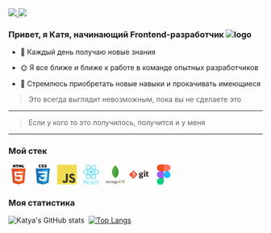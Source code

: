 <div>
<a href="https://t.me/+79199006753" target="_blank">
  <img src="https://img.shields.io/badge/Telegram-2CA5E0?style=for-the-badge&logo=telegram&logoColor=white">
</a>
<a href="https://wa.me/+79199006753" target="_blank">
  <img src="https://img.shields.io/badge/WhatsApp-25D366?style=for-the-badge&logo=whatsapp&logoColor=white">
</a>


<h3 >Привет, я Катя, начинающий Frontend-разработчик <img size=30 src="https://cdn-icons-png.flaticon.com/512/861/861054.png?w=740&t=st=1666958721~exp=1666959321~hmac=75d20b7b3165945172a0382c75e31fc7420361451f3252f0a181768889f852ad" alt="logo" width="20" heigh="20"/>
</h3>


- :memo: Каждый день получаю новые знания

- :sun_with_face: Я все ближе и ближе к работе в команде опытных разработчиков

- :hammer: Стремлюсь приобретать новые навыки и прокачивать имеющиеся

> Это всегда выглядит невозможным, пока вы не сделаете это
***
> Если у кого то это получилось, получится и у меня
***

<h3>Мой стек</h3>
<div>
<img src="https://github.com/devicons/devicon/blob/master/icons/html5/html5-original-wordmark.svg" alt="HTML" width="40">&nbsp;
<img src="https://github.com/devicons/devicon/blob/master/icons/css3/css3-original-wordmark.svg" alt="CSS" width="40">&nbsp;
<img src="https://github.com/devicons/devicon/blob/master/icons/javascript/javascript-original.svg" alt="JS" width="40">&nbsp;
<img src="https://github.com/devicons/devicon/blob/master/icons/react/react-original-wordmark.svg" alt="React" width="40">&nbsp;
<img src="https://github.com/devicons/devicon/blob/master/icons/mongodb/mongodb-original-wordmark.svg" alt="MongoDB" width="40">&nbsp;
<img src="https://github.com/devicons/devicon/blob/master/icons/git/git-original-wordmark.svg" alt="Git" width="40">&nbsp;
<img src="https://github.com/devicons/devicon/blob/master/icons/figma/figma-original.svg" alt="Figma" width="40">&nbsp;
</div>

<h3>Моя статистика</h3>

![Katya's GitHub stats](https://github-readme-stats.vercel.app/api?username=gutkati&show_icons=true)&nbsp;
[![Top Langs](https://github-readme-stats.vercel.app/api/top-langs/?username=gutkati&layout=compact)](https://github.com/gutkati/github-readme-stats)

<!--
<h1 align="center"> Привет 👋 </h1>
**gutkati/gutkati** is a ✨ _special_ ✨ repository because its `README.md` (this file) appears on your GitHub profile.

Here are some ideas to get you started:

- 🔭 I’m currently working on ...
- 🌱 I’m currently learning ...
- 👯 I’m looking to collaborate on ...
- 🤔 I’m looking for help with ...
- 💬 Ask me about ...
- 📫 How to reach me: ...
- 😄 Pronouns: ...
- ⚡ Fun fact: ...
-->
